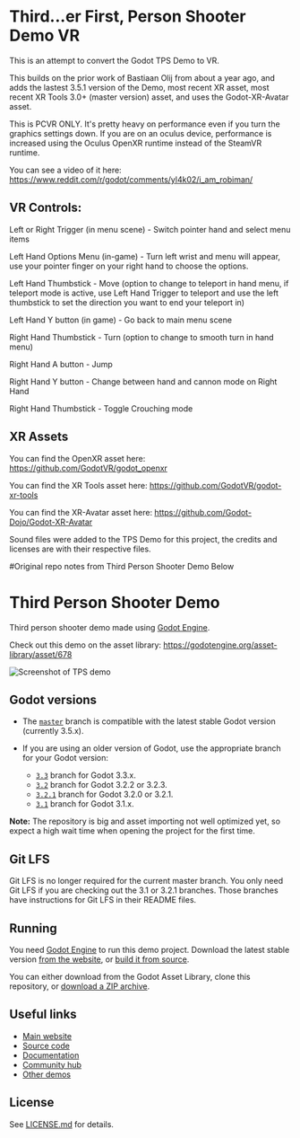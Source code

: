 # Third...er First, Person Shooter Demo VR

This is an attempt to convert the Godot TPS Demo to VR.

This builds on the prior work of Bastiaan Olij from about a year ago, and adds the lastest 3.5.1 version of the Demo, most recent XR asset, most recent XR Tools 3.0+ (master version) asset, and uses the Godot-XR-Avatar asset.

This is PCVR ONLY.  It's pretty heavy on performance even if you turn the graphics settings down.  If you are on an oculus device, performance is increased using the Oculus OpenXR runtime instead of the SteamVR runtime.

You can see a video of it here: https://www.reddit.com/r/godot/comments/yl4k02/i_am_robiman/

## VR Controls:

Left or Right Trigger (in menu scene) - Switch pointer hand and select menu items

Left Hand Options Menu (in-game) - Turn left wrist and menu will appear, use your pointer finger on your right hand to choose the options.

Left Hand Thumbstick - Move (option to change to teleport in hand menu, if teleport mode is active, use Left Hand Trigger to teleport and use the left thumbstick to set the direction you want to end your teleport in)

Left Hand Y button (in game) - Go back to main menu scene

Right Hand Thumbstick - Turn (option to change to smooth turn in hand menu)

Right Hand A button - Jump

Right Hand Y button - Change between hand and cannon mode on Right Hand

Right Hand Thumbstick - Toggle Crouching mode

## XR Assets

You can find the OpenXR asset here: https://github.com/GodotVR/godot_openxr

You can find the XR Tools asset here: https://github.com/GodotVR/godot-xr-tools

You can find the XR-Avatar asset here: https://github.com/Godot-Dojo/Godot-XR-Avatar

Sound files were added to the TPS Demo for this project, the credits and licenses are with their respective files.








#Original repo notes from Third Person Shooter Demo Below


# Third Person Shooter Demo 

Third person shooter demo made using [Godot Engine](https://godotengine.org).

Check out this demo on the asset library: https://godotengine.org/asset-library/asset/678

![Screenshot of TPS demo](screenshots/screenshot.png)

## Godot versions

- The [`master`](https://github.com/godotengine/tps-demo) branch is compatible with the latest stable Godot version (currently 3.5.x).
- If you are using an older version of Godot, use the appropriate branch for your Godot version:

  - [`3.3`](https://github.com/godotengine/tps-demo/tree/3.3) branch
  for Godot 3.3.x.
  - [`3.2`](https://github.com/godotengine/tps-demo/tree/3.2) branch
  for Godot 3.2.2 or 3.2.3.
  - [`3.2.1`](https://github.com/godotengine/tps-demo/tree/3.2.1) branch
  for Godot 3.2.0 or 3.2.1.
  - [`3.1`](https://github.com/godotengine/tps-demo/tree/3.1) branch
  for Godot 3.1.x.

**Note:** The repository is big and asset importing not well optimized yet,
so expect a high wait time when opening the project for the first time.

## Git LFS

Git LFS is no longer required for the current master branch.
You only need Git LFS if you are checking out the 3.1 or 3.2.1 branches.
Those branches have instructions for Git LFS in their README files.

## Running

You need [Godot Engine](https://godotengine.org) to run this demo project.
Download the latest stable version [from the website](https://godotengine.org/download/),
or [build it from source](https://github.com/godotengine/godot).

You can either download from the Godot Asset Library, clone this repository, or
[download a ZIP archive](https://github.com/godotengine/tps-demo/archive/master.zip).

## Useful links

- [Main website](https://godotengine.org)
- [Source code](https://github.com/godotengine/godot)
- [Documentation](http://docs.godotengine.org)
- [Community hub](https://godotengine.org/community)
- [Other demos](https://github.com/godotengine/godot-demo-projects)

## License

See [LICENSE.md](LICENSE.md) for details.
